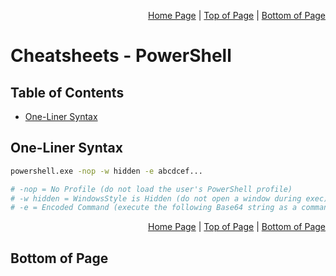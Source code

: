 <p align="right">
  <a href="/README.md">Home Page</a> |
  <a href="/CheatSheets/metawork_powershell.md">Top of Page</a> |
  <a href="/CheatSheets/metawork_powershell.md#bottom-of-page">Bottom of Page</a>
</p>

# Cheatsheets - PowerShell
## Table of Contents
* [One-Liner Syntax](#one-liner-syntax)

## One-Liner Syntax
```bash
powershell.exe -nop -w hidden -e abcdcef...

# -nop = No Profile (do not load the user's PowerShell profile)
# -w hidden = WindowsStyle is Hidden (do not open a window during exec)
# -e = Encoded Command (execute the following Base64 string as a command)
```

<p align="right">
  <a href="/README.md">Home Page</a> |
  <a href="/CheatSheets/metawork_powershell.md">Top of Page</a> |
  <a href="/CheatSheets/metawork_powershell.md#bottom-of-page">Bottom of Page</a>
</p>

## Bottom of Page

